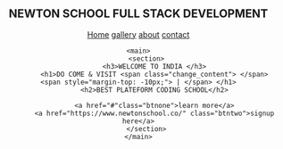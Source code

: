 <!DOCTYPE html>
<html>
<head>
	<title></title>
	<link rel="stylesheet" type="text/css" href="style.css">
	<link href="https://fonts.googleapis.com/css?family=Josefin+Sans&display=swap" rel="stylesheet">
	  <link rel="stylesheet" href="https://cdnjs.cloudflare.com/ajax/libs/animate.css/3.7.2/animate.min.css">
</head>
<body>

<header>
	
<nav>
	<div class="logo"> <h1 style="font-size: 20px;"> NEWTON SCHOOL FULL STACK DEVELOPMENT </h1> </div>
	<div class="menu">
		<a href=https://www.newtonschool.co/">Home</a>
		<a href="#">gallery</a>
		<a href="https://www.youtube.com/channel/UCn1g_Nh4T_ywzGsbs6rAayw" target="_blank">about</a>
		<a href=https://www.instagram.com/p/B1gIKyqH1gu/?hl=en"">contact</a>
	</div>
</nav>

	<main>
		<section>
			<h3>WELCOME TO INDIA </h3>
			<h1>DO COME & VISIT <span class="change_content"> </span> <span style="margin-top: -10px;"> | </span> </h1>
			<h2>BEST PLATEFORM CODING SCHOOL</h2>

			<a href="#"class="btnone">learn more</a>
			<a href="https://www.newtonschool.co/" class="btntwo">signup here</a>
		</section>
	</main>


</header>

</body>
</html>
